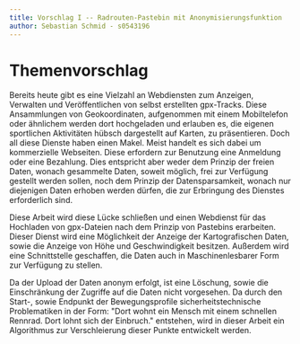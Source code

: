 ```yaml
---
title: Vorschlag I -- Radrouten-Pastebin mit Anonymisierungsfunktion
author: Sebastian Schmid - s0543196
---
```


# Themenvorschlag

Bereits heute gibt es eine Vielzahl an Webdiensten zum Anzeigen, Verwalten und
Veröffentlichen von selbst erstellten gpx-Tracks. Diese Ansammlungen von
Geokoordinaten, aufgenommen mit einem Mobiltelefon oder ähnlichem werden dort
hochgeladen und erlauben es, die eigenen sportlichen Aktivitäten hübsch dargestellt
auf Karten, zu präsentieren.
Doch all diese Dienste haben einen Makel. Meist handelt es sich dabei um
kommerzielle Webseiten. Diese erfordern zur Benutzung eine Anmeldung oder eine
Bezahlung. Dies entspricht aber weder dem Prinzip der freien Daten, wonach
gesammelte Daten, soweit möglich, frei zur Verfügung gestellt werden sollen, noch
dem Prinzip der Datensparsamkeit, wonach nur diejenigen Daten erhoben werden dürfen,
die zur Erbringung des Dienstes erforderlich sind.  

Diese Arbeit wird diese Lücke schließen  und einen Webdienst für das
Hochladen von gpx-Dateien nach dem Prinzip von Pastebins erarbeiten. Dieser Dienst
wird eine Möglichkeit der Anzeige der Kartografischen Daten, sowie die Anzeige
von Höhe und Geschwindigkeit besitzen. Außerdem wird eine Schnittstelle geschaffen,
die Daten auch in Maschinenlesbarer Form zur Verfügung zu stellen.

Da der Upload der Daten anonym erfolgt, ist eine Löschung, sowie die
Einschränkung der Zugriffe auf die Daten nicht vorgesehen. Da durch den Start-,
sowie Endpunkt der Bewegungsprofile sicherheitstechnische Problematiken in der
Form: "Dort wohnt ein Mensch mit einem schnellen Rennrad. Dort lohnt sich der Einbruch."
entstehen, wird in dieser Arbeit ein Algorithmus zur Verschleierung dieser
Punkte entwickelt werden.
